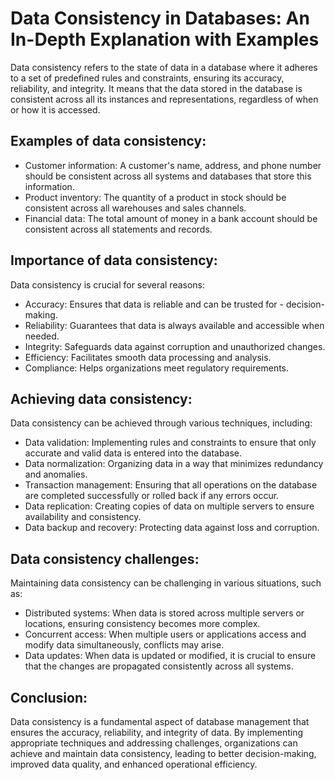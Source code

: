 # Data Consistency in Databases: An In-Depth Explanation with Examples

Data consistency refers to the state of data in a database where it adheres to a set of predefined rules and constraints, ensuring its accuracy, reliability, and integrity. It means that the data stored in the database is consistent across all its instances and representations, regardless of when or how it is accessed.

## Examples of data consistency:

- Customer information: A customer's name, address, and phone number should be consistent across all systems and databases that store this information.
- Product inventory: The quantity of a product in stock should be consistent across all warehouses and sales channels.
- Financial data: The total amount of money in a bank account should be consistent across all statements and records.

## Importance of data consistency:

Data consistency is crucial for several reasons:

- Accuracy: Ensures that data is reliable and can be trusted for - decision-making.
- Reliability: Guarantees that data is always available and accessible when needed.
- Integrity: Safeguards data against corruption and unauthorized changes.
- Efficiency: Facilitates smooth data processing and analysis.
- Compliance: Helps organizations meet regulatory requirements.

## Achieving data consistency:

Data consistency can be achieved through various techniques, including:

- Data validation: Implementing rules and constraints to ensure that only accurate and valid data is entered into the database.
- Data normalization: Organizing data in a way that minimizes redundancy and anomalies.
- Transaction management: Ensuring that all operations on the database are completed successfully or rolled back if any errors occur.
- Data replication: Creating copies of data on multiple servers to ensure availability and consistency.
- Data backup and recovery: Protecting data against loss and corruption.

## Data consistency challenges:

Maintaining data consistency can be challenging in various situations, such as:

- Distributed systems: When data is stored across multiple servers or locations, ensuring consistency becomes more complex.
- Concurrent access: When multiple users or applications access and modify data simultaneously, conflicts may arise.
- Data updates: When data is updated or modified, it is crucial to ensure that the changes are propagated consistently across all systems.

## Conclusion:

Data consistency is a fundamental aspect of database management that ensures the accuracy, reliability, and integrity of data. By implementing appropriate techniques and addressing challenges, organizations can achieve and maintain data consistency, leading to better decision-making, improved data quality, and enhanced operational efficiency.